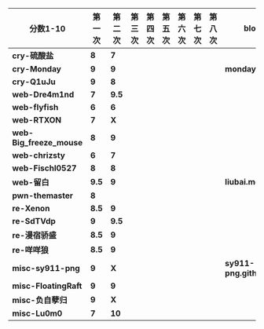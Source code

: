 | **分数1-10** | **第一次** | **第二次** | **第三次** | **第四次** | **第五次** | **第六次** | **第七次** | **第八次** | **blog** |
| --- | --- | --- | --- | --- | --- | --- | --- | --- | --- |
| **cry-硫酸盐** | **8** | **7** |  |  |  |  |  |  |  |
| **cry-Monday** | **9** | **9** |  |  |  |  |  |  | **mondaying.cn** |
| **cry-Q1uJu** | **9** | **8** |  |  |  |  |  |  |  |
| **web-Dre4m1nd** | **7** | **9.5** |  |  |  |  |  |  |  |
| **web-flyfish** | **6** | **6** |  |  |  |  |  |  |  |
| **web-RTXON** | **7** | **X** |  |  |  |  |  |  |  |
| **web-Big_freeze_mouse** | **8** | **9** |  |  |  |  |  |  |  |
| **web-chrizsty** | **6** | **7** |  |  |  |  |  |  |  |
| **web-Fischl0527** | **8** | **8** |  |  |  |  |  |  |  |
| **web-留白** | **9.5** | **9** |  |  |  |  |  |  | **liubai.me** |
| **pwn-themaster** | **8** |  |  |  |  |  |  |  |  |
| **re-Xenon** | **8.5** | **9** |  |  |  |  |  |  |  |
| **re-SdTVdp** | **9** | **9.5** |  |  |  |  |  |  |  |
| **re-漫宿骄盛** | **8.5** | **9** |  |  |  |  |  |  |  |
| **re-咩咩狼** | **8.5** | **9** |  |  |  |  |  |  |  |
| **misc-sy911-png** | **9** | **X** |  |  |  |  |  |  |**sy911-png.github.io**  |
| **misc-FloatingRaft** | **9** | **9** |  |  |  |  |  |  |  |
| **misc-负自孽归** | **9** | **X** |  |  |  |  |  |  |  |
| **misc-Lu0m0** | **7** | **10** |  |  |  |  |  |  |  |
